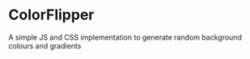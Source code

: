 # ColorFlipper
A simple JS and CSS implementation to generate random background colours and gradients
